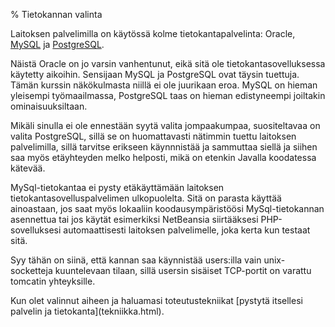 % Tietokannan valinta
<!-- order: 3 -->

Laitoksen palvelimilla on käytössä kolme tietokantapalvelinta: Oracle, [MySQL](http://www.mysql.com/) ja [PostgreSQL](http://www.postgresql.org/).

Näistä Oracle on jo varsin vanhentunut, eikä sitä ole tietokantasovelluksessa käytetty aikoihin.
Sensijaan MySQL ja PostgreSQL ovat täysin tuettuja. Tämän kurssin näkökulmasta niillä ei ole juurikaan eroa.
MySQL on hieman yleisempi työmaailmassa, PostgreSQL taas on hieman edistyneempi joiltakin ominaisuuksiltaan.

Mikäli sinulla ei ole ennestään syytä valita jompaakumpaa, suositeltavaa on valita PostgreSQL,
sillä se on huomattavasti nätimmin tuettu laitoksen palvelimilla, sillä tarvitse erikseen käynnnistää ja sammuttaa siellä ja siihen saa myös etäyhteyden melko helposti, mikä on etenkin Javalla koodatessa kätevää.

MySql-tietokantaa ei pysty etäkäyttämään laitoksen tietokantasovelluspalvelimen ulkopuolelta.
Sitä on parasta käyttää ainoastaan, jos saat myös lokaaliin koodausympäristöösi MySql-tietokannan asennettua tai jos käytät esimerkiksi NetBeansia siirtääksesi PHP-sovelluksesi automaattisesti laitoksen palvelimelle, joka kerta kun testaat sitä.

Syy tähän on siinä, että kannan saa käynnistää users:illa vain unix-socketteja
kuuntelevaan tilaan, sillä usersin sisäiset TCP-portit on varattu tomcatin yhteyksille.

<next>
Kun olet valinnut aiheen ja haluamasi toteutustekniikat [pystytä itsellesi palvelin ja tietokanta](tekniikka.html).
</next>
